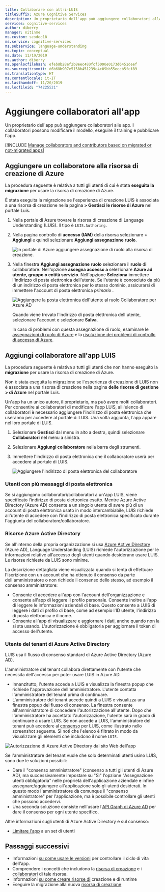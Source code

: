 ```yaml
---
title: Collaborare con altri-LUIS
titleSuffix: Azure Cognitive Services
description: Un proprietario dell'app può aggiungere collaboratori alla risorsa di creazione. Questi collaboratori possono modificare il modello, eseguire il training e pubblicare l'app.
services: cognitive-services
author: diberry
manager: nitinme
ms.custom: seodec18
ms.service: cognitive-services
ms.subservice: language-understanding
ms.topic: conceptual
ms.date: 11/19/2019
ms.author: diberry
ms.openlocfilehash: efeb8b28ef2b8eec480fcf5090e0173d6451deef
ms.sourcegitcommit: d6b68b907e5158b451239e4c09bb55eccb5fef89
ms.translationtype: HT
ms.contentlocale: it-IT
ms.lasthandoff: 11/20/2019
ms.locfileid: "74225521"
---
```

# <a name="add-contributors-to-your-app"></a>Aggiungere collaboratori all'app

Un proprietario dell'app può aggiungere collaboratori alle app. I collaboratori possono modificare il modello, eseguire il training e pubblicare l'app. 

[!INCLUDE [Manage collaborators and contributors based on migrated or not-migrated apps](./includes/manage-contributor-collaborator-migration.md)]

## <a name="add-contributor-to-azure-authoring-resource"></a>Aggiungere un collaboratore alla risorsa di creazione di Azure

La procedura seguente è relativa a tutti gli utenti di cui è stata **eseguita la migrazione** per usare la risorsa di creazione di Azure.

È stata eseguita la migrazione se l'esperienza di creazione LUIS è associata a una risorsa di creazione nella pagina **> Gestisci le risorse di Azure** nel portale Luis.

1. Nella portale di Azure trovare la risorsa di creazione di Language Understanding (LUIS). Il tipo è `LUIS.Authoring`.
1. Nella pagina controllo di **accesso (IAM)** della risorsa selezionare **+ Aggiungi** e quindi selezionare **Aggiungi assegnazione ruolo**.

    ![In portale di Azure aggiungere assegnazione di ruolo alla risorsa di creazione.](./media/luis-how-to-collaborate/authoring-resource-access-control-add-role.png)

1. Nella finestra **Aggiungi assegnazione ruolo** selezionare il **ruolo** di collaboratore. Nell'opzione **assegna accesso a** selezionare **Azure ad utente, gruppo o entità servizio**. Nell'opzione **Seleziona** immettere l'indirizzo di posta elettronica dell'utente. Se l'utente è conosciuto da più di un indirizzo di posta elettronica per lo stesso dominio, assicurarsi di immettere l'account di posta elettronica _primario_ .

    ![Aggiungere la posta elettronica dell'utente al ruolo Collaboratore per Azure AD](./media/luis-how-to-collaborate/add-role-assignment-for-contributor.png)

    Quando viene trovato l'indirizzo di posta elettronica dell'utente, selezionare l'account e selezionare **Salva**. 

    In caso di problemi con questa assegnazione di ruolo, esaminare le [assegnazioni di ruolo di Azure](../../role-based-access-control/role-assignments-portal.md) e la [risoluzione dei problemi di controllo di accesso di Azure](../../role-based-access-control/troubleshooting.md#problems-with-rbac-role-assignments).

## <a name="add-collaborator-to-luis-app"></a>Aggiungi collaboratore all'app LUIS

La procedura seguente è relativa a tutti gli utenti che non hanno eseguito la **migrazione** per usare la risorsa di creazione di Azure.

Non è stata eseguita la migrazione se l'esperienza di creazione di LUIS non è associata a una risorsa di creazione nella pagina **delle risorse di gestione > di Azure** nel portale Luis.

Un'app ha un unico autore, il proprietario, ma può avere molti collaboratori. Per consentire ai collaboratori di modificare l'app LUIS, alll'elenco di collaboratori è necessario aggiungere l'indirizzo di posta elettronica che useranno per accedere al portale di LUIS. Una volta aggiunta, l'app appare nel loro portale di LUIS.

1. Selezionare **Gestisci** dal menu in alto a destra, quindi selezionare **Collaboratori** nel menu a sinistra.

1. Selezionare **Aggiungi collaboratore** nella barra degli strumenti.

1. Immettere l'indirizzo di posta elettronica che il collaboratore userà per accedere al portale di LUIS.

    ![Aggiungere l'indirizzo di posta elettronica del collaboratore](./media/luis-how-to-collaborate/add-collaborator-pop-up.png)


### <a name="users-with-multiple-emails"></a>Utenti con più messaggi di posta elettronica 

Se si aggiungono collaboratori/collaboratori a un'app LUIS, viene specificato l'indirizzo di posta elettronica esatto. Mentre Azure Active Directory (Azure AD) consente a un singolo utente di avere più di un account di posta elettronica usato in modo intercambiabile, LUIS richiede all'utente di accedere con l'indirizzo di posta elettronica specificato durante l'aggiunta del collaboratore/collaboratore.

<a name="owner-and-collaborators"></a>

### <a name="azure-active-directory-resources"></a>Risorse Azure Active Directory

Se all'interno della propria organizzazione si usa [Azure Active Directory](https://docs.microsoft.com/azure/active-directory/) (Azure AD), Language Understanding (LUIS) richiede l'autorizzazione per le informazioni relative all'accesso degli utenti quando desiderano usare LUIS. Le risorse richieste da LUIS sono minime. 

La descrizione dettagliata viene visualizzata quando si tenta di effettuare l'iscrizione con un account che ha ottenuto il consenso da parte dell'amministratore o non richiede il consenso dello stesso, ad esempio il consenso amministratore:

* Consente di accedere all'app con l'account dell'organizzazione e consente all'app di leggere il profilo personale. Consente inoltre all'app di leggere le informazioni aziendali di base. Questo consente a LUIS di leggere i dati di profilo di base, come ad esempio l'ID utente, l'indirizzo di posta elettronica e il nome.
* Consente all'app di visualizzare e aggiornare i dati, anche quando non la si sta usando. L'autorizzazione è obbligatoria per aggiornare il token di accesso dell'utente.


### <a name="azure-active-directory-tenant-user"></a>Utente del tenant di Azure Active Directory

LUIS usa il flusso di consenso standard di Azure Active Directory (Azure AD). 

L'amministratore del tenant collabora direttamente con l'utente che necessita dell'accesso per poter usare LUIS in Azure AD. 

* Innanzitutto, l'utente accede a LUIS e visualizza la finestra popup che richiede l'approvazione dell'amministratore. L'utente contatta l'amministratore del tenant prima di continuare. 
* L'amministratore del tenant accede quindi a LUIS e visualizza una finestra popup del flusso di consenso. La finestra consente all'amministratore di concedere l'autorizzazione all'utente. Dopo che l'amministratore ha accettato l'autorizzazione, l'utente sarà in grado di continuare a usare LUIS. Se non accede a LUIS, l'amministratore del tenant può accedere al [consenso](https://account.activedirectory.windowsazure.com/r#/applications) per LUIS, come illustrato nello screenshot seguente. Si noti che l'elenco è filtrato in modo da visualizzare gli elementi che includono il nome `LUIS`.

![Autorizzazione di Azure Active Directory dal sito Web dell'app](./media/luis-how-to-collaborate/tenant-permissions.png)

Se l'amministratore del tenant vuole che solo determinati utenti usino LUIS, sono due le soluzioni possibili:
* Dare il "consenso amministratore" (consenso a tutti gli utenti di Azure AD), ma successivamente impostare su "Sì" l'opzione "Assegnazione utenti obbligatoria" nelle proprietà dell'applicazione aziendale e infine assegnare/aggiungere all'applicazione solo gli utenti desiderati. In questo modo l'amministratore dà comunque il "consenso amministratore" per l'applicazione, ma è possibile controllare gli utenti che possono accedervi.
* Una seconda soluzione consiste nell'usare l'[API Graph di Azure AD](https://docs.microsoft.com/graph/azuread-identity-access-management-concept-overview) per dare il consenso per ogni utente specifico. 

Altre informazioni sugli utenti di Azure Active Directory e sul consenso: 
* [Limitare l'app](../../active-directory/develop/howto-restrict-your-app-to-a-set-of-users.md) a un set di utenti

## <a name="next-steps"></a>Passaggi successivi

* Informazioni [su come usare le versioni](luis-how-to-manage-versions.md) per controllare il ciclo di vita dell'app.
* Comprendere i concetti che includono la [risorsa di creazione](luis-concept-keys.md#authoring-key) e i [collaboratori](luis-concept-keys.md#contributions-from-other-authors) di tale risorsa.
* Informazioni [su come creare risorse di](luis-how-to-azure-subscription.md) creazione e di runtime
* Eseguire la migrazione alla nuova [risorsa di creazione](luis-migration-authoring.md) 
